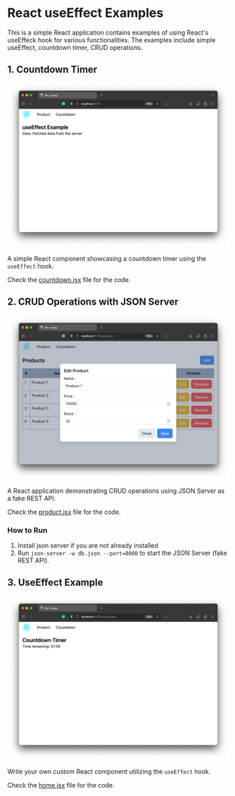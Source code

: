 # React useEffect Examples

This is a simple React application contains examples of using React's useEffeck hook for various functionalities. The examples include simple useEffect, countdown timer, CRUD operations.

## 1. Countdown Timer

![example](./public/capture/1.png)

A simple React component showcasing a countdown timer using the `useEffect` hook.

Check the [countdown.jsx](./src/pages/countdown.jsx) file for the code.

## 2. CRUD Operations with JSON Server

![product](./public/capture/3.png)

A React application demonstrating CRUD operations using JSON Server as a fake REST API.

Check the [product.jsx](./src/pages/product.jsx) file for the code.

### How to Run
1. Install json server if you are not already installed
2. Run `json-server -w db.json --port=8000` to start the JSON Server (fake REST API).

## 3. UseEffect Example

![countdown](./public/capture/4.png)

Write your own custom React component utilizing the `useEffect` hook.

Check the [home.jsx](./src/pages/home.jsx) file for the code.
